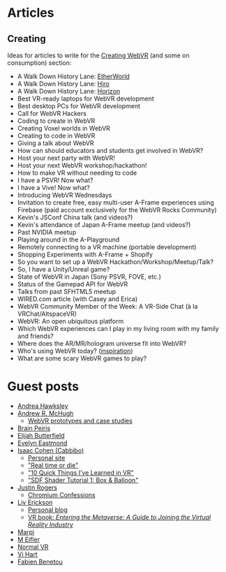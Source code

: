 <!--
title: Wish List
-->

# Articles

## Creating

Ideas for articles to write for the [Creating WebVR](/creating) (and some on consumption) section:

* A Walk Down History Lane: [EtherWorld](https://github.com/etherworld/etherworld)
* A Walk Down History Lane: [Hiro](https://github.com/mozvr/hiro)
* A Walk Down History Lane: [Horizon](https://github.com/mozvr/horizon)
* Best VR-ready laptops for WebVR development
* Best desktop PCs for WebVR development
* Call for WebVR Hackers
* Coding to create in WebVR
* Creating Voxel worlds in WebVR
* Creating to code in WebVR
* Giving a talk about WebVR
* How can should educators and students get involved in WebVR?
* Host your next party with WebVR!
* Host your next WebVR workshop/hackathon!
* How to make VR without needing to code
* I have a PSVR! Now what?
* I have a Vive! Now what?
* Introducing WebVR Wednesdays
* Invitation to create free, easy multi-user A-Frame experiences using Firebase (paid account exclusively for the WebVR Rocks Community)
* Kevin's JSConf China talk (and videos?)
* Kevin's attendance of Japan A-Frame meetup (and videos?)
* Past NVIDIA meetup
* Playing around in the A-Playground
* Remotely connecting to a VR machine (portable development)
* Shopping Experiments with A-Frame + Shopify
* So you want to set up a WebVR Hackathon/Workshop/Meetup/Talk?
* So, I have a Unity/Unreal game?
* State of WebVR in Japan (Sony PSVR, FOVE, etc.)
* Status of the Gamepad API for WebVR
* Talks from past SFHTML5 meetup
* WIRED.com article (with Casey and Erica)
* WebVR Community Member of the Week: A VR-Side Chat (à la VRChat/AltspaceVR)
* WebVR: An open ubiquitous platform
* Which WebVR experiences can I play in my living room with my family and friends?
* Where does the AR/MR/hologram universe fit into WebVR?
* Who's using WebVR today? ([inspiration](https://github.com/w3c/webvr/blob/gh-pages/explainer.md#use-cases))
* What are some scary WebVR games to play?


# Guest posts

* [Andrea Hawksley](http://andreahawksley.com/)
* [Andrew R. McHugh](https://twitter.com/armthethinker)
    * [WebVR prototypes and case studies](https://medium.com/humane-virtuality)
* [Brain Peiris](https://twitter.com/brianpeiris)
* [Elijah Butterfield](http://elijahbutterfield.com/)
* [Evelyn Eastmond](http://www.evelyneastmond.com/)
* [Isaac Cohen (Cabbibo)](https://twitter.com/Cabbibo)
    * [Personal site](http://cabbibo.is/)
    * ["Real time or die"](https://docs.google.com/document/d/1SpzyUaz3DWnDz48VP-BHAr2aHsd9tg0u_1x27tU6R_8/edit)
    * ["10 Quick Things I’ve Learned in VR"](https://docs.google.com/document/d/1-UYCZcxKDmy5BF_-IXg1KDtwShJ5imNOch5xGPXzPr0/edit)
    * ["SDF Shader Tutorial 1: Box & Balloon"](https://www.shadertoy.com/view/Xl2XWt)
* [Justin Rogers](https://twitter.com/JustRogDigiTec)
    * [Chromium Confessions](https://chromiumconfessions.blogspot.ca/)
* [Liv Erickson](https://twitter.com/misslivirose)
    * [Personal blog](https://livierickson.com/blog/)
    * [VR book: _Entering the Metaverse: A Guide to Joining the Virtual Reality Industry_](https://www.amazon.com/dp/B01LLHGAX6)
* [Marpi](https://twitter.com/marpi_)
* [M Eifler](http://www.blinkpopshift.com/)
* [Normal VR](http://www.normalvr.com/)
* [Vi Hart](http://vihart.com/)
* [Fabien Benetou](https://twitter.com/utopiah)
